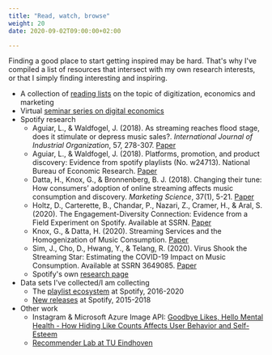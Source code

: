```yaml
---
title: "Read, watch, browse"
weight: 20
date: 2020-09-02T09:00:00+02:00

---
```


Finding a good place to start getting inspired may be hard. That's why I've compiled a list of resources that intersect with my own research interests, or that I simply finding interesting and inspiring.


- A collection of [reading lists](https://paper.dropbox.com/doc/Digitization-Course-Syllabi--AwXVjOxTO8Zddm2n3MWo4rdpAg-OLLDNQ8nw7j6PsUahRlVz) on the topic of digitization, economics and marketing
- Virtual [seminar series on digital economics](https://www.digitalecon.org/seminar)
- Spotify research
  - Aguiar, L., & Waldfogel, J. (2018). As streaming reaches flood stage, does it stimulate or depress music sales?. *International Journal of Industrial Organization*, 57, 278-307. [Paper](https://doi.org/10.1016/j.ijindorg.2017.06.004)
  - Aguiar, L., & Waldfogel, J. (2018). Platforms, promotion, and product discovery: Evidence from spotify playlists (No. w24713). National Bureau of Economic Research. [Paper](https://www.nber.org/papers/w24713.pdf)  
  - Datta, H., Knox, G., & Bronnenberg, B. J. (2018). Changing their tune: How consumers’ adoption of online streaming affects music consumption and discovery. *Marketing Science*, 37(1), 5-21. [Paper](https://pubsonline.informs.org/doi/pdf/10.1287/mksc.2017.1051)
  - Holtz, D., Carterette, B., Chandar, P., Nazari, Z., Cramer, H., & Aral, S. (2020). The Engagement-Diversity Connection: Evidence from a Field Experiment on Spotify. Available at SSRN. [Paper](https://arxiv.org/pdf/2003.08203)
  - Knox, G., & Datta, H. (2020). Streaming Services and the Homogenization of Music Consumption. [Paper](https://research.tilburguniversity.edu/files/32472563/spotify_homogenization.pdf)
  - Sim, J., Cho, D., Hwang, Y., & Telang, R. (2020). Virus Shook the Streaming Star: Estimating the COVID-19 Impact on Music Consumption. Available at SSRN 3649085. [Paper](https://papers.ssrn.com/sol3/papers.cfm?abstract_id=3649085)
  - Spotify's own [research page](https://research.atspotify.com)
- Data sets I've collected/I am collecting
    - The [playlist ecosystem](https://github.com/hannesdatta/data-spotify-playlist-ecosystem) at Spotify, 2016-2020
    - [New releases](https://github.com/hannesdatta/data-spotify-releases) at Spotify, 2015-2018
- Other work
    - Instagram & Microsoft Azure Image API: [Goodbye Likes, Hello Mental Health - How Hiding Like Counts Affects User Behavior and Self-Esteem](https://github.com/RoyKlaasseBos/Hiding-Instagram-Likes)
    - [Recommender Lab at TU Eindhoven](http://martijnwillemsen.nl/recommenderlab/index.html)
